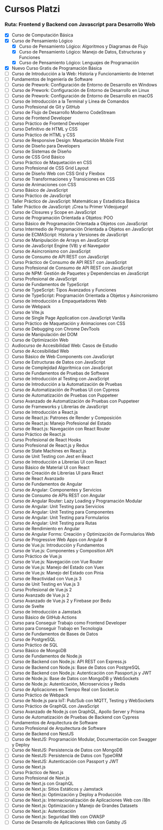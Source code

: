 # Cursos Platzi
### Ruta: Frontend y Backend con Javascript para Desarrollo Web

- [x] Curso de Computación Básica
- [x] Curso de Pensamiento Lógico
    - [x] Curso de Pensamiento Lógico: Algoritmos y Diagramas de Flujo
    - [x] Curso de Pensamiento Lógico: Manejo de Datos, Estructuras y Funciones
    - [x] Curso de Pensamiento Lógico: Lenguajes de Programación
- [x] Nuevo Curso Gratis de Programación Básica
- [ ] Curso de Introducción a la Web: Historia y Funcionamiento de Internet
- [ ] Fundamentos de Ingeniería de Software
- [ ] Curso de Prework: Configuración de Entorno de Desarrollo en Windows
- [ ] Curso de Prework: Configuración de Entorno de Desarrollo en Linux
- [ ] Curso de Prework: Configuración de Entorno de Desarrollo en macOS
- [ ] Curso de Introducción a la Terminal y Línea de Comandos
- [ ] Curso Profesional de Git y GitHub
- [ ] Curso de Flujo de Desarrollo Moderno CodeStream
- [ ] Curso de Frontend Developer
- [ ] Curso Práctico de Frontend Developer
- [ ] Curso Definitivo de HTML y CSS
- [ ] Curso Práctico de HTML y CSS
- [ ] Curso de Responsive Design: Maquetación Mobile First
- [ ] Curso de Diseño para Developers
- [ ] Curso de Sistemas de Diseño
- [ ] Curso de CSS Grid Básico
- [ ] Curso Práctico de Maquetación en CSS
- [ ] Curso Profesional de CSS Grid Layout
- [ ] Curso de Diseño Web con CSS Grid y Flexbox
- [ ] Curso de Transformaciones y Transiciones en CSS
- [ ] Curso de Animaciones con CSS
- [ ] Curso Básico de JavaScript
- [ ] Curso Práctico de JavaScript
- [ ] Taller Práctico de JavaScript: Matemáticas y Estadística Básica
- [ ] Taller Práctico de JavaScript: ¡Crea tu Primer Videojuego!
- [ ] Curso de Closures y Scope en JavaScript
- [ ] Curso de Programación Orientada a Objetos: POO
- [ ] Curso Básico de Programación Orientada a Objetos con JavaScript
- [ ] Curso Intermedio de Programación Orientada a Objetos en JavaScript
- [ ] Curso de ECMAScript: Historia y Versiones de JavaScript
- [ ] Curso de Manipulación de Arrays en JavaScript
- [ ] Curso de JavaScript Engine (V8) y el Navegador
- [ ] Curso de Asincronismo con JavaScript
- [ ] Curso de Consumo de API REST con JavaScript
- [ ] Curso Práctico de Consumo de API REST con JavaScript
- [ ] Curso Profesional de Consumo de API REST con JavaScript
- [ ] Curso de NPM: Gestión de Paquetes y Dependencias en JavaScript
- [ ] Curso Profesional de JavaScript
- [ ] Curso de Fundamentos de TypeScript
- [ ] Curso de TypeScript: Tipos Avanzados y Funciones
- [ ] Curso de TypeScript: Programación Orientada a Objetos y Asincronismo
- [ ] Curso de Introducción a Empaquetadores Web
- [ ] Curso de Webpack
- [ ] Curso de Vite.js
- [ ] Curso de Single Page Application con JavaScript Vanilla
- [ ] Curso Práctico de Maquetación y Animaciones con CSS
- [ ] Curso de Debugging con Chrome DevTools
- [ ] Curso de Manipulación del DOM
- [ ] Curso de Optimización Web
- [ ] Audiocurso de Accesibilidad Web: Casos de Estudio
- [ ] Curso de Accesibilidad Web
- [ ] Curso Básico de Web Components con JavaScript
- [ ] Curso de Estructuras de Datos con JavaScript
- [ ] Curso de Complejidad Algorítmica con JavaScript
- [ ] Curso de Fundamentos de Pruebas de Software
- [ ] Curso de Introducción al Testing con JavaScript
- [ ] Curso de Introducción a la Automatización de Pruebas
- [ ] Curso de Automatización de Pruebas UI con Cypress
- [ ] Curso de Automatización de Pruebas con Puppeteer
- [ ] Curso Avanzado de Automatización de Pruebas con Puppeteer
- [ ] Curso de Frameworks y Librerías de JavaScript
- [ ] Curso de Introducción a React.js
- [ ] Curso de React.js: Patrones de Render y Composición
- [ ] Curso de React.js: Manejo Profesional del Estado
- [ ] Curso de React.js: Navegación con React Router
- [ ] Curso Práctico de React.js
- [ ] Curso Profesional de React Hooks
- [ ] Curso Profesional de React.js y Redux
- [ ] Curso de State Machines en React.js
- [ ] Curso de Unit Testing con Jest en React
- [ ] Curso de Introducción a Librerías UI con React
- [ ] Curso Básico de Material UI con React
- [ ] Curso de Creación de Librerías UI para React
- [ ] Curso de React Avanzado
- [ ] Curso de Fundamentos de Angular
- [ ] Curso de Angular: Componentes y Servicios
- [ ] Curso de Consumo de APIs REST con Angular
- [ ] Curso de Angular Router: Lazy Loading y Programación Modular
- [ ] Curso de Angular: Unit Testing para Servicios
- [ ] Curso de Angular: Unit Testing para Componentes
- [ ] Curso de Angular: Unit Testing para Formularios
- [ ] Curso de Angular: Unit Testing para Rutas
- [ ] Curso de Rendimiento en Angular
- [ ] Curso de Angular Forms: Creación y Optimización de Formularios Web
- [ ] Curso de Progressive Web Apps con Angular 8
- [ ] Curso de Vue.js: Introducción y Fundamentos
- [ ] Curso de Vue.js: Componentes y Composition API
- [ ] Curso Práctico de Vue.js
- [ ] Curso de Vue.js: Navegación con Vue Router
- [ ] Curso de Vue.js: Manejo del Estado con Vuex
- [ ] Curso de Vue.js: Manejo del Estado con Pinia
- [ ] Curso de Reactividad con Vue.js 3
- [ ] Curso de Unit Testing en Vue.js 3
- [ ] Curso Profesional de Vue.js 2
- [ ] Curso Avanzado de Vue.js 2
- [ ] Curso Avanzado de Vue.js 2 y Firebase por Bedu
- [ ] Curso de Svelte
- [ ] Curso de Introducción a Jamstack
- [ ] Curso Básico de GitHub Actions
- [ ] Curso para Conseguir Trabajo como Frontend Developer
- [ ] Curso para Conseguir Trabajo en Tecnología
- [ ] Curso de Fundamentos de Bases de Datos
- [ ] Curso de PostgreSQL
- [ ] Curso Práctico de SQL
- [ ] Curso Básico de MongoDB
- [ ] Curso de Fundamentos de Node.js
- [ ] Curso de Backend con Node.js: API REST con Express.js
- [ ] Curso de Backend con Node.js: Base de Datos con PostgreSQL
- [ ] Curso de Backend con Node.js: Autenticación con Passport.js y JWT
- [ ] Curso de Node.js: Base de Datos con MongoDB y WebSockets
- [ ] Curso de Node.js: Autenticación, Microservicios y Redis
- [ ] Curso de Aplicaciones en Tiempo Real con Socket.io
- [ ] Curso Práctico de Webpack
- [ ] Curso de Node.js para IoT: Pub/Sub con MQTT, Testing y WebSockets
- [ ] Curso Práctico de GraphQL con JavaScript
- [ ] Curso Avanzado de Node.js con GraphQL, Apollo Server y Prisma
- [ ] Curso de Automatización de Pruebas de Backend con Cypress
- [ ] Fundamentos de Arquitectura de Software
- [ ] Curso Profesional de Arquitectura de Software
- [ ] Curso de Backend con NestJS
- [ ] Curso de NestJS: Programación Modular, Documentación con Swagger y Deploy
- [ ] Curso de NestJS: Persistencia de Datos con MongoDB
- [ ] Curso de NestJS: Persistencia de Datos con TypeORM
- [ ] Curso de NestJS: Autenticación con Passport y JWT
- [ ] Curso de Next.js
- [ ] Curso Práctico de Next.js
- [ ] Curso Profesional de Next.js
- [ ] Curso de Next.js con GraphQL
- [ ] Curso de Next.js: Sitios Estáticos y Jamstack
- [ ] Curso de Next.js: Optimización y Deploy a Producción
- [ ] Curso de Next.js: Internacionalización de Aplicaciones Web con i18n
- [ ] Curso de Next.js: Optimización y Manejo de Grandes Datasets
- [ ] Curso de Next.js: Autenticación
- [ ] Curso de Next.js: Seguridad Web con OWASP
- [ ] Curso de Desarrollo de Aplicaciones Web con Gatsby JS
